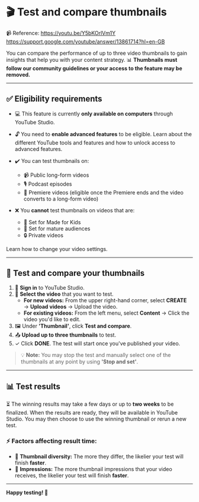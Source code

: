 # 🎬 Test and compare thumbnails
📹 Reference: https://youtu.be/Y5bKOrlVm1Y
https://support.google.com/youtube/answer/13861714?hl=en-GB

You can compare the performance of up to three video thumbnails to gain insights that help you with your content strategy. 📊 **Thumbnails must follow our community guidelines or your access to the feature may be removed.**

---

## ✅ Eligibility requirements

- 💻 This feature is currently **only available on computers** through YouTube Studio.
- 🔓 You need to **enable advanced features** to be eligible. Learn about the different YouTube tools and features and how to unlock access to advanced features.
- ✔️ You can test thumbnails on:
  - 📹 Public long-form videos
  - 🎙️ Podcast episodes
  - 🎉 Premiere videos (eligible once the Premiere ends and the video converts to a long-form video)

- ❌ You **cannot** test thumbnails on videos that are:
  - 👶 Set for Made for Kids
  - 🔞 Set for mature audiences
  - 🔒 Private videos
  
Learn how to change your video settings.

---

## 🚀 Test and compare your thumbnails

1. 🔑 **Sign in** to YouTube Studio.
2. 📂 **Select the video** that you want to test.
   - **For new videos:** From the upper right-hand corner, select **CREATE** → **Upload videos** → Upload the video.
   - **For existing videos:** From the left menu, select **Content** → Click the video you'd like to edit.
3. 🖼️ Under **'Thumbnail'**, click **Test and compare**.
4. 📤 **Upload up to three thumbnails** to test.
5. ✓ Click **DONE**. The test will start once you've published your video.

> 💡 **Note:** You may stop the test and manually select one of the thumbnails at any point by using **'Stop and set'**.

---

## 📊 Test results

⏳ The winning results may take a few days or up to **two weeks** to be finalized. When the results are ready, they will be available in YouTube Studio. You may then choose to use the winning thumbnail or rerun a new test.

### ⚡ Factors affecting result time:

- 🎨 **Thumbnail diversity:** The more they differ, the likelier your test will finish **faster**.
- 👀 **Impressions:** The more thumbnail impressions that your video receives, the likelier your test will finish **faster**.

---

**Happy testing! 🎯**